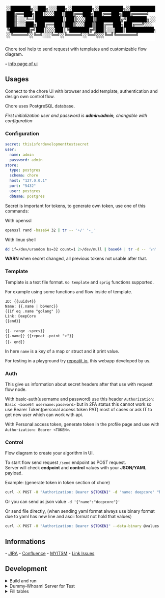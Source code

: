 <img src="docs/logo/chore.svg" height="120" />

Chore tool help to send request with templates and customizable flow diagram.

__-__ [info page of ui](docs/info/intro.md)

## Usages

Connect to the chore UI with browser and add template, authentication and design own control flow.

Chore uses PostgreSQL database.

_First initialization user and password is **admin:admin**, changable with configuration_

### Configuration

```yaml
secret: thisisfordevelopmenttestsecret
user:
  name: admin
  password: admin
store:
  type: postgres
  schema: chore
  host: "127.0.0.1"
  port: "5432"
  user: postgres
  dbName: postgres
```

Secret is important for tokens, to generate own token, use one of this commands:

With openssl
```sh
openssl rand -base64 32 | tr -- '+/' '-_'
```

With linux shell
```sh
dd if=/dev/urandom bs=32 count=1 2>/dev/null | base64 | tr -d -- '\n' | tr -- '+/' '-_'; echo
```

__WARN__ when secret changed, all previous tokens not usable after that.

### Template

Template is a text file format. `Go template` and `sprig` functions supported.

For example using some functions and flow inside of template.

```
ID: {{uuidv4}}
Name: {{.name | b64enc}}
{{if eq .name "golang" }}
Link: DeepCore
{{end}}

{{- range .specs}}
{{.name}} {{repeat .point "⭐"}}
{{- end}}
```

In here `name` is a key of a map or struct and it print value.

For testing in a playground try [repeatit.io](https://repeatit.io), this webapp developed by us.

### Auth

This give us information about secret headers after that use with request flow node.

With basic-auth(username and password) use this header `Authorization: Basic <base64 username:password>` but in 2FA status this cannot work so use Bearer Token(personal access token PAT) most of cases or ask IT to get new user which can work with api.

With Personal access token, generate token in the profile page and use with `Authorization: Bearer <TOKEN>`.

### Control

Flow diagram to create your algorithm in UI.

To start flow send request `/send` endpoint as POST request.  
Server will check __endpoint__ and __control__ values with your __JSON/YAML__ payload.

Example: (generate token in token section of chore)

```sh
curl -X POST -H "Authorization: Bearer ${TOKEN}" -d 'name: deepcore' "http://localhost:8080/api/v1/send?control=try&endpoint=test"
```

Or you can send as json value `-d '{"name":"deepcore"}'`

Or send file directly, (when sending yaml format always use binary format due to yaml has new line and ascii format not hold that values)

```sh
curl -X POST -H "Authorization: Bearer ${TOKEN}" --data-binary @values.yml "http://localhost:8080/api/v1/send?control=try&endpoint=test"
```

## Informations

__-__ [JIRA](docs/template/jira.md)
__-__ [Confluence](docs/template/confluence.md)
__-__ [MYITSM](docs/template/myitsm.md)
__-__ [Link Issues](docs/template/issuelink.md)

## Development

<details><summary>Build and run</summary>

### Run

Required services (PostgreSQL) before to run.

```sh
cd _example/chore
docker-compose up
# for close run
# docker-compose down
```

Run command
```sh
# ./build.sh --run
export CONFIG_FILE=_example/config/config.yml
go run cmd/chore/main.go
```

Frontend
```sh
cd _web
pnpm run dev -- --host
```

After this step just go to the `localhost:8080` or `localhost:3000` address.

__NOTE__ in development mode, backend(`localhost:8080`) redirect request to frontend(`localhost:3000`)  
Directly connect to frontend much better for development.

### Build

Generate swagger (don't need if you didn't change related codes)
```sh
./build.sh --swag
```

Build project to generate binary
```sh
./build.sh --build-all
```

Build docker

```sh
./build.sh --docker-build
```

Run image
```sh
# run postgres before to start
# to get latest build image name
IMAGE_NAME=$(./build.sh --docker-name)
docker run -it --rm --name="chore" -p 8080:8080 \
  --add-host=postgres:$(docker network inspect bridge | grep Gateway | tr -d '" ' | cut -d ":" -f2) \
  -v ${PWD}/_example/config/docker.yml:/etc/chore.yml \
  ${IMAGE_NAME}
```

</details>

<details><summary>Dummy-Whoami Server for Test</summary>

```sh
docker run --rm -it --name="whoami" -p 9090:80 traefik/whoami
```

</details>

<details><summary>Fill tables</summary>

Get a token and set to `JWT_KEY` value.

```sh
export JWT_KEY=""
curl https://gitlab.test.igdcs.com/finops/nextgen/apps/tools/chore/-/raw/main/data/record.sh | bash -s -- -h

#--url http://localhost:8080 --mode download --auth jira
```

</details>
